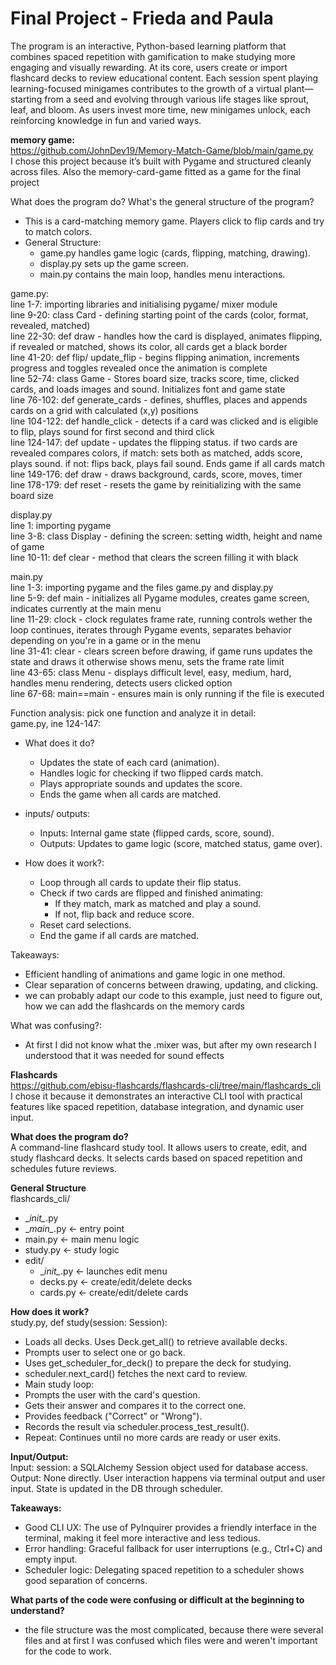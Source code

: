 # Final Project - Frieda and Paula
The program is an interactive, Python-based learning platform that combines spaced repetition 
with gamification to make studying more engaging and visually rewarding. At its core, 
users create or import flashcard decks to review educational content. 
Each session spent playing learning-focused minigames 
contributes to the growth of a virtual plant—starting from a seed and evolving 
through various life stages like sprout, leaf, and bloom.
As users invest more time, new minigames unlock, each reinforcing knowledge in 
fun and varied ways. 

<b>memory game:</b><br>
https://github.com/JohnDev19/Memory-Match-Game/blob/main/game.py <br>
I chose this project because it’s built with Pygame and structured cleanly across files. Also the memory-card-game fitted as a game for the final project

What does the program do? What's the general structure of the program?<br>
- This is a card-matching memory game. Players click to flip cards and try to match colors. <br>
- General Structure:
  - game.py handles game logic (cards, flipping, matching, drawing).
  - display.py sets up the game screen.
  - main.py contains the main loop, handles menu interactions. <br>

game.py: <br>
line 1-7: importing libraries and initialising pygame/ mixer module <br>
line 9-20: class Card - defining starting point of the cards (color, format, revealed, matched) <br>
line 22-30: def draw -  handles how the card is displayed, animates flipping, if revealed or matched, shows its color, all cards get a black border<br>
line 41-20: def flip/ update_flip - begins flipping animation, increments progress and toggles revealed once the animation is complete <br>
line 52-74: class Game - Stores board size, tracks score, time, clicked cards, and loads images and sound. Initializes font and game state <br>
line 76-102: def generate_cards - defines, shuffles, places and appends cards on a grid with calculated (x,y) positions<br>
line 104-122: def handle_click - detects if a card was clicked and is eligible to flip, plays sound for first second and third click<br>
line 124-147: def update - updates the flipping status. if two cards are revealed compares colors, if match: sets both as matched, adds score, plays sound. if not: flips back, plays fail sound. Ends game if all cards match <br>
line 149-176: def draw - draws background, cards, score, moves, timer<br>
line 178-179: def reset - resets the game by reinitializing with the same board size <br>

display.py <br>
line 1: importing pygame <br>
line 3-8: class Display - defining the screen: setting width, height and name of game <br>
line 10-11: def clear - method that clears the screen filling it with black

main.py <br>
line 1-3: importing pygame and the files game.py and display.py <br>
line 5-9: def main - initializes all Pygame modules, creates game screen, indicates currently at the main menu<br>
line 11-29: clock - clock regulates frame rate, running controls wether the loop continues, iterates through Pygame events, separates behavior depending on you're in a game or in the menu <br>
line 31-41: clear - clears screen before drawing, if game runs updates the state and draws it otherwise shows menu, sets the frame rate limit<br>
line 43-65: class Menu - displays difficult level, easy, medium, hard, handles menu rendering, detects users clicked option<br>
line 67-68: main==main - ensures main is only running if the file is executed

Function analysis: pick one function and analyze it in detail: <br>
game.py, ine 124-147:
- What does it do?
  - Updates the state of each card (animation). 
  - Handles logic for checking if two flipped cards match. 
  - Plays appropriate sounds and updates the score. 
  - Ends the game when all cards are matched.

- inputs/ outputs:
  - Inputs: Internal game state (flipped cards, score, sound).
  - Outputs: Updates to game logic (score, matched status, game over).

- How does it work?:<br>
  - Loop through all cards to update their flip status.
  - Check if two cards are flipped and finished animating:
    - If they match, mark as matched and play a sound.
    - If not, flip back and reduce score.
  - Reset card selections.
  - End the game if all cards are matched.

Takeaways: <br>
- Efficient handling of animations and game logic in one method. 
- Clear separation of concerns between drawing, updating, and clicking. 
- we can probably adapt our code to this example, just need to figure out, how we can add the flashcards on the memory cards

What was confusing?:
- At first I did not know what the .mixer was, but after my own research I understood that it was needed for sound effects


__Flashcards__ <br>
https://github.com/ebisu-flashcards/flashcards-cli/tree/main/flashcards_cli <br>
I chose it because it demonstrates an interactive CLI tool with practical features like spaced repetition, database integration, and dynamic user input.<br>

__What does the program do?__<br>
A command-line flashcard study tool. It allows users to create, edit, and study flashcard decks. It selects cards based on spaced repetition and schedules future reviews.

__General Structure__<br>
flashcards_cli/<br>
- \__init\__.py<br>
- \__main\__.py         ← entry point<br>
-  main.py             ← main menu logic<br>
- study.py            ← study logic<br>
- edit/<br>
    - \__init\__.py     ← launches edit menu<br>
     - decks.py        ← create/edit/delete decks<br>
     - cards.py        ← create/edit/delete cards<br>

__How does it work?__<br>
study.py, def study(session: Session):
- Loads all decks. Uses Deck.get_all() to retrieve available decks.
- Prompts user to select one or go back.
- Uses get_scheduler_for_deck() to prepare the deck for studying.
- scheduler.next_card() fetches the next card to review.
- Main study loop:
- Prompts the user with the card's question.
- Gets their answer and compares it to the correct one.
- Provides feedback ("Correct" or "Wrong").
- Records the result via scheduler.process_test_result().
- Repeat: Continues until no more cards are ready or user exits.

__Input/Output:__<br>
Input:
session: a SQLAlchemy Session object used for database access.<br>
Output:
None directly. User interaction happens via terminal output and user input. State is updated in the DB through scheduler.

__Takeaways:__<br>
- Good CLI UX: The use of PyInquirer provides a friendly interface in the terminal, making it feel more interactive and less tedious.
- Error handling: Graceful fallback for user interruptions (e.g., Ctrl+C) and empty input. 
- Scheduler logic: Delegating spaced repetition to a scheduler shows good separation of concerns.

__What parts of the code were confusing or difficult at the beginning to understand?__
- the file structure was the most complicated, because there were several files and at first I was confused which files were and weren't important for the code to work.


